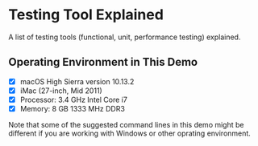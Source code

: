 # Testing Tool Explained
A list of testing tools (functional, unit, performance testing) explained.


## Operating Environment in This Demo
- [x] macOS High Sierra version 10.13.2<br>
- [x] iMac (27-inch, Mid 2011)<br>
- [x] Processor: 3.4 GHz Intel Core i7<br>
- [x] Memory: 8 GB 1333 MHz DDR3<br>

Note that some of the suggested command lines in this demo might be different if you are working with Windows or other oprating environment.
